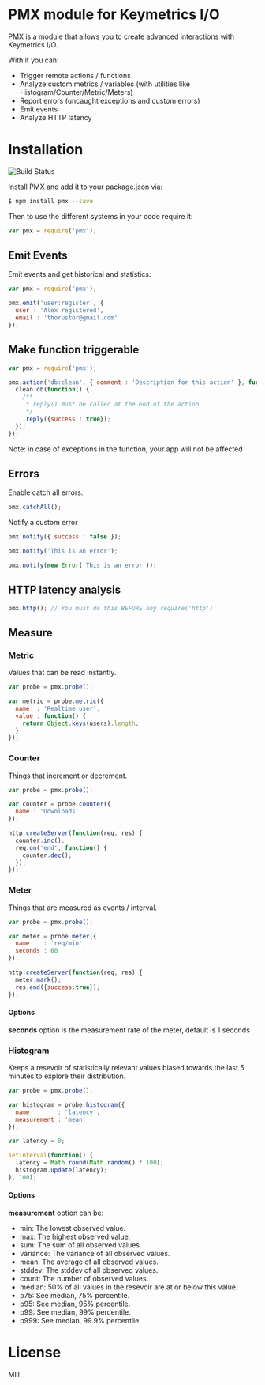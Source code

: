
# PMX module for Keymetrics I/O

<!-- [![NPM](https://nodei.co/npm-dl/pmx.png?months=3&height=2)](https://nodei.co/npm/pmx/) -->

PMX is a module that allows you to create advanced interactions with Keymetrics I/O.

With it you can:
- Trigger remote actions / functions
- Analyze custom metrics / variables (with utilities like Histogram/Counter/Metric/Meters)
- Report errors (uncaught exceptions and custom errors)
- Emit events
- Analyze HTTP latency

# Installation

![Build Status](https://api.travis-ci.org/keymetrics/pmx.png?branch=master)

Install PMX and add it to your package.json via:

```bash
$ npm install pmx --save
```

Then to use the different systems in your code require it:

```javascript
var pmx = require('pmx');
```

## Emit Events

Emit events and get historical and statistics:

```javascript
var pmx = require('pmx');

pmx.emit('user:register', {
  user : 'Alex registered',
  email : 'thorustor@gmail.com'
});
```

## Make function triggerable

```javascript
var pmx = require('pmx');

pmx.action('db:clean', { comment : 'Description for this action' }, function(reply) {
  clean.db(function() {
    /**
     * reply() must be called at the end of the action
     */
     reply({success : true});
  });
});
```

Note: in case of exceptions in the function, your app will not be affected

## Errors

Enable catch all errors.

```javascript
pmx.catchAll();
```

Notify a custom error

```javascript
pmx.notify({ success : false });

pmx.notify('This is an error');

pmx.notify(new Error('This is an error'));
```

## HTTP latency analysis

```javascript
pmx.http(); // You must do this BEFORE any require('http')
```

## Measure

### Metric

Values that can be read instantly.

```javascript
var probe = pmx.probe();

var metric = probe.metric({
  name  : 'Realtime user',
  value : function() {
    return Object.keys(users).length;
  }
});
```

### Counter

Things that increment or decrement.

```javascript
var probe = pmx.probe();

var counter = probe.counter({
  name : 'Downloads'
});

http.createServer(function(req, res) {
  counter.inc();
  req.on('end', function() {
    counter.dec();
  });
});
```

### Meter

Things that are measured as events / interval.

```javascript
var probe = pmx.probe();

var meter = probe.meter({
  name    : 'req/min',
  seconds : 60
});

http.createServer(function(req, res) {
  meter.mark();
  res.end({success:true});
});
```

#### Options

**seconds** option is the measurement rate of the meter, default is 1 seconds

### Histogram

Keeps a resevoir of statistically relevant values biased towards the last 5 minutes to explore their distribution.

```javascript
var probe = pmx.probe();

var histogram = probe.histogram({
  name        : 'latency',
  measurement : 'mean'
});

var latency = 0;

setInterval(function() {
  latency = Math.round(Math.random() * 100);
  histogram.update(latency);
}, 100);
```

#### Options

**measurement** option can be:

- min: The lowest observed value.
- max: The highest observed value.
- sum: The sum of all observed values.
- variance: The variance of all observed values.
- mean: The average of all observed values.
- stddev: The stddev of all observed values.
- count: The number of observed values.
- median: 50% of all values in the resevoir are at or below this value.
- p75: See median, 75% percentile.
- p95: See median, 95% percentile.
- p99: See median, 99% percentile.
- p999: See median, 99.9% percentile.

# License

MIT
